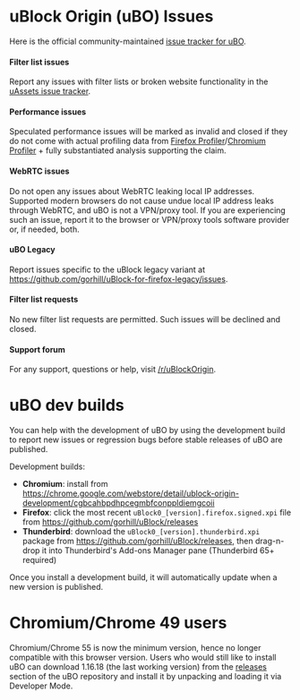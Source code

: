 # uBlock Origin (uBO) Issues

Here is the official community-maintained [issue tracker for uBO](https://github.com/uBlockOrigin/uBlock-issues/issues).

#### Filter list issues
Report any issues with filter lists or broken website functionality in the [uAssets issue tracker](https://github.com/uBlockOrigin/uAssets/issues).

#### Performance issues
Speculated performance issues will be marked as invalid and closed if they do not come with actual profiling data from [Firefox Profiler](https://profiler.firefox.com/)/[Chromium Profiler](https://developer.chrome.com/docs/devtools/evaluate-performance/reference/) + fully substantiated analysis supporting the claim.

#### WebRTC issues
Do not open any issues about WebRTC leaking local IP addresses. Supported modern browsers do not cause undue local IP address leaks through WebRTC, and uBO is not a VPN/proxy tool. If you are experiencing such an issue, report it to the browser or VPN/proxy tools software provider or, if needed, both.

#### uBO Legacy
Report issues specific to the uBlock legacy variant at https://github.com/gorhill/uBlock-for-firefox-legacy/issues.

#### Filter list requests
No new filter list requests are permitted. Such issues will be declined and closed.

#### Support forum
For any support, questions or help, visit [/r/uBlockOrigin](https://www.reddit.com/r/uBlockOrigin/).

# uBO dev builds

You can help with the development of uBO by using the development build to report new issues or regression bugs before stable releases of uBO are published.

Development builds:
- **Chromium**: install from <https://chrome.google.com/webstore/detail/ublock-origin-development/cgbcahbpdhpcegmbfconppldiemgcoii>
- **Firefox**: click the most recent `uBlock0_[version].firefox.signed.xpi` file from <https://github.com/gorhill/uBlock/releases>
- **Thunderbird**: download the `uBlock0_[version].thunderbird.xpi` package from <https://github.com/gorhill/uBlock/releases>, then drag-n-drop it into Thunderbird's Add-ons Manager pane (Thunderbird 65+ required)

Once you install a development build, it will automatically update when a new version is published.

# Chromium/Chrome 49 users

Chromium/Chrome 55 is now the minimum version, hence no longer compatible with this browser version. Users who would still like to install uBO can download 1.16.18 (the last working version) from the [releases](https://github.com/gorhill/uBlock/releases/tag/1.16.18) section of the uBO repository and install it by unpacking and loading it via Developer Mode.
